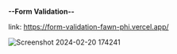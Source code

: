**--Form Validation--**

link: https://form-validation-fawn-phi.vercel.app/

![Screenshot 2024-02-20 174241](https://github.com/mariusboncev1/Form-Validation/assets/100304041/ded8d272-6e87-4a48-8453-f06896f2ad93)
